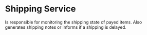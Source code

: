 # Shipping Service
Is responsible for monitoring the shipping state of payed items. Also generates shipping notes or informs if a shipping is delayed.